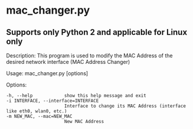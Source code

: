 # mac_changer.py
## Supports only Python 2 and applicable for Linux only

Description: This program is used to modify the MAC Address of the desired network interface (MAC Address Changer)

Usage: mac_changer.py [options]

Options:

    -h, --help            show this help message and exit
    -i INTERFACE, --interface=INTERFACE
                          Interface to change its MAC Address (interface like eth0, wlan0, etc.)
    -m NEW_MAC, --mac=NEW_MAC
                          New MAC Address
